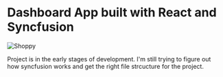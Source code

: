 # Dashboard App built with React and Syncfusion

![Shoppy]([./dashboard.png])

Project is in the early stages of development. I'm still trying to figure out how syncfusion works and get the right file strcucture for the project.
